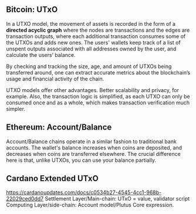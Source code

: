 ## Bitcoin: UTxO
In a UTXO model, the movement of assets is recorded in the form of a **directed acyclic graph** where the nodes are transactions and the edges are transaction outputs, where each additional transaction consumes some of the UTXOs and adds new ones. The users' wallets keep track of a list of unspent outputs associated with all addresses owned by the user, and calculate the users’ balance.

By checking and tracking the size, age, and amount of UTXOs being transferred around, one can extract accurate metrics about the blockchain’s usage and financial activity of the chain.

UTXO models offer other advantages. Better scalability and privacy, for example. Also, the transaction logic is simplified, as each UTXO can only be consumed once and as a whole, which makes transaction verification much simpler.

## Ethereum: Account/Balance
Account/Balance chains operate in a similar fashion to traditional bank accounts. The wallet's balance increases when coins are deposited, and decreases when coins are transferred elsewhere. The crucial difference here is that, unlike UTXOs, you can use your balance partially.
## Cardano Extended UTxO
https://cardanoupdates.com/docs/c0534b27-4545-4cc1-968b-22029ced0dd7
Settlement Layer/Main-chain: UTxO = value, validator script
Computing Layer/side-chain: Account model/Plutus Core expression. 